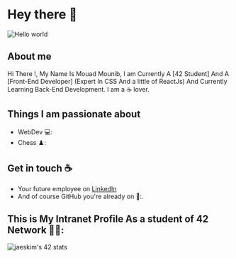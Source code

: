 
# Hey there :wave:

<img src="https://raw.githubusercontent.com/sagar-viradiya/sagar-viradiya/master/resources/banner.png" alt="Hello world">

## About me

Hi There !, My Name Is Mouad Mounib, I am Currently A [42 Student] And A [Front-End Developer] (Expert In CSS And a little of ReactJs) And Currently Learning Back-End Development. I am a :coffee: lover.


## Things I am passionate about

- WebDev   💻:
- Chess    ♟️:

## Get in touch :coffee:

- Your future employee on [LinkedIn](https://www.linkedin.com/in/mouad-mounib-954418193/)
- And of course GitHub you're already on 🔄:.

## This is My Intranet Profile As a student of 42 Network 👨‍🎓:

![jaeskim's 42 stats](https://badge42.vercel.app/api/v2/cl4jojgxh002509i86euqabs0/stats?cursusId=21&coalitionId=78)
